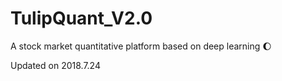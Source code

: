 # TulipQuant_V2.0
A stock market quantitative platform based on deep learning 🌔

Updated on 2018.7.24
